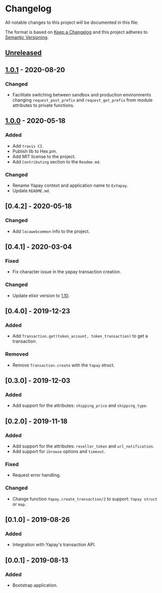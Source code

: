 # Changelog
All notable changes to this project will be documented in this file.

The format is based on [Keep a Changelog](http://keepachangelog.com/en/1.0.0/)
and this project adheres to [Semantic Versioning](http://semver.org/spec/v2.0.0.html).

## [Unreleased]

## [1.0.1] - 2020-08-20
### Changed
- Facilitate switching between sandbox and production environments changing `request_post_prefix` and `request_get_prefix` from module attributes to private functions.

## [1.0.0] - 2020-05-18
### Added
- Add `travis CI`.
- Publish lib to Hex.pm.
- Add MIT license to the project.
- Add `Contributing` section to the `Readme.md`.

### Changed
- Rename Yapay context and application name to `ExYapay`.
- Update `README.md`.

## [0.4.2] - 2020-05-18
### Changed
- Add `locawebcommon` info to the project.

## [0.4.1] - 2020-03-04
### Fixed
- Fix character issue in the yapay transaction creation.

### Changed
- Update elixir version to [1.10](https://elixir-lang.org/blog/2020/01/27/elixir-v1-10-0-released/).

## [0.4.0] - 2019-12-23
### Added
- Add `Transaction.get(token_account, token_transaction)` to get a transaction.

### Removed
- Remove `Transaction.create` with the `Yapay` struct.

## [0.3.0] - 2019-12-03
### Added
- Add support for the attributes: `shipping_price` and `shipping_type`.

## [0.2.0] - 2019-11-18
### Added
- Add support for the attributes: `reseller_token` and `url_notification`.
- Add support for `ibrowse` options and `timeout`.

### Fixed
- Request error handling.

### Changed
- Change function `Yapay.create_transaction/2` to support: `Yapay struct` or `map`.

## [0.1.0] - 2019-08-26
### Added
- Integration with Yapay's transaction API.

## [0.0.1] - 2019-08-13
### Added
- Bootstrap application.

[Unreleased]: https://github.com/locaweb/ex-yapay/compare/master...HEAD
[1.0.1]: https://github.com/locaweb/ex-yapay/compare/v1.0.0..v1.0.1
[1.0.0]: https://github.com/locaweb/ex-yapay/releases/tag/v1.0.0
